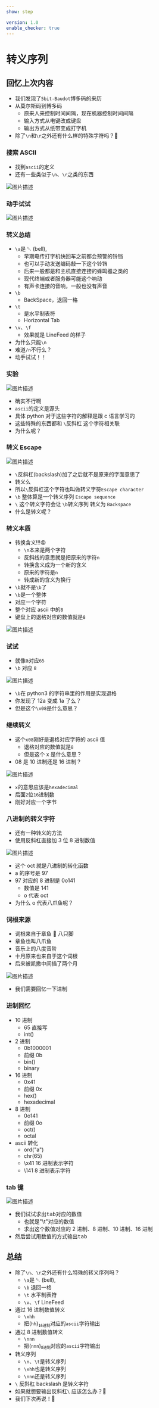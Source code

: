 ```yaml
---
show: step

version: 1.0
enable_checker: true
---
```


# 转义序列

## 回忆上次内容

- 我们发现了`5bit-Baudot`博多码的来历
- 从莫尔斯码到博多码
  - 原来人来控制时间间隔，现在机器控制时间间隔
  - 输入方式从电键改成键盘
  - 输出方式从纸带变成打字机
- 除了`\n`和`\r`之外还有什么样的特殊字符吗？🤔

### 搜索 ASCII

- 找到`ascii`的定义
- 还有一些类似于`\n`、`\r`之类的东西

![图片描述](https://doc.shiyanlou.com/courses/uid1190679-20210224-1614132466771)

### 动手试试

![图片描述](https://doc.shiyanlou.com/courses/uid1190679-20210224-1614132527364)

### 转义总结

- `\a`是 ␇ (bell),
  - 早期电传打字机快回车之前都会预警的铃铛
  - 也可以手动发送编码敲一下这个铃铛
  - 后来一般都是和主机直接连接的蜂鸣器之类的
  - 现代终端或者服务器可能这个响动
  - 有声卡连接的音响，一般也没有声音
- `\b`
  - BackSpace，退回一格
- `\t`
  - 是水平制表符
  - Horizontal Tab
- `\v`、`\f`
  - 效果就是 LineFeed 的样子
- 为什么只能`\n`
- 难道`/n`不行么？
- 动手试试！！

### 实验

![图片描述](https://doc.shiyanlou.com/courses/uid1190679-20210923-1632393662999)

- 确实不行啊
- `ascii`的定义是源头
- 具体 python 对于这些字符的解释是跟 c 语言学习的
- 这些特殊的东西都和 `\`反斜杠 这个字符相关联
- 为什么呢？

### 转义 Escape

![图片描述](https://doc.shiyanlou.com/courses/uid1190679-20210224-1614157679393)

- `\`反斜杠(backslash)加了之后就不是原来的字面意思了
- 转义么
- 所以`\`反斜杠这个字符也叫做转义字符`Escape character`
- `\b` 整体算是一个转义序列 `Escape sequence`
- `\` 这个转义字符会让 `\b`转义序列 转义为 `Backspace`
- 什么是转义呢？

### 转义本质

- 转换含义!!!😡
  - `\n`本来是两个字符
  - 反斜线的意思就是把原来的字符`n`
  - 转换含义成为一个新的含义
  - 原来的字符是`n`
  - 转成新的含义为换行
- `\b`就不是`\b`了
- `\b`是一个整体
- 对应一个字符
- 整个对应 ascii 中的`8`
- 键盘上的<kbd>退格</kbd>对应的数值就是`8`

![图片描述](https://doc.shiyanlou.com/courses/uid1190679-20210226-1614310192087)

### 试试

- 就像<kbd>a</kbd>对应`65`
- `\b` 对应 `8`

![图片描述](https://doc.shiyanlou.com/courses/uid1190679-20210923-1632394056849)

- `\b`在 python3 的字符串里的作用是实现退格
- 你发现了 12a 变成 1a 了么？
- 但是这个`\x08`是什么意思？

### 继续转义

- 这个`x08`刚好是退格对应字符的 ascii 值
  - <kbd>退格</kbd>对应的数值就是`8`
  - 但是这个 x 是什么意思？
- 08 是 10 进制还是 16 进制？

![图片描述](https://doc.shiyanlou.com/courses/uid1190679-20210224-1614158000148)

- `x`的意思应该是`hexadecimal`
- 后面`2`位`16`进制数
- 刚好对应一个字节

### 八进制的转义字符

- 还有一种转义的方法
- 使用反斜杠直接加 3 位 8 进制数值

![图片描述](https://doc.shiyanlou.com/courses/uid1190679-20210224-1614158591068)

- 这个 oct 就是八进制的转化函数
- a 的序号是 97
- 97 对应的 8 进制是 0o141
  - 数值是 141
  - o 代表 oct
- 为什么 o 代表八爪鱼呢？

### 词根来源

- 词根来自于章鱼 🐙 八只脚
- 章鱼也叫八爪鱼
- 音乐上的八度音阶
- 十月原来也来自于这个词根
- 后来被凯撒中间插了两个月

![图片描述](https://doc.shiyanlou.com/courses/uid1190679-20210813-1628839547836)

- 我们需要回忆一下进制

### 进制回忆

- 10 进制
  - 65 直接写
  - int()
- 2 进制
  - 0b1000001
  - 前缀 0b
  - bin()
  - binary
- 16 进制
  - 0x41
  - 前缀 0x
  - hex()
  - hexadecimal
- 8 进制
  - 0o141
  - 前缀 0o
  - oct()
  - octal
- ascii 转化
  - ord("a")
  - chr(65)
  - \x41 16 进制表示字符
  - \141 8 进制表示字符

### tab 键

![图片描述](https://doc.shiyanlou.com/courses/uid1190679-20210226-1614310534033)

- 我们试试求出<kbd>tab</kbd>对应的数值
  - 也就是"\t"对应的数值
  - 求出这个数值对应的 2 进制、8 进制、10 进制、16 进制
- 然后尝试用数值的方式输出<kbd>tab</kbd>

## 总结

- 除了`\n`、`\r`之外还有什么特殊的转义序列吗？
  - `\a`是 ␇ (bell),
  - `\b` 退回一格
  - `\t` 水平制表符
  - `\v`、`\f` LineFeed
- 通过 16 进制数值转义
  - `\xhh`
  - 把(`hh`)<sub>`16进制`</sub>对应的`ascii`字符输出
- 通过 8 进制数值转义
  - `\nnn`
  - 把(`nnn`)<sub>`8进制`</sub>对应的`ascii`字符输出
- 转义序列
  - `\n`、`\t`是转义序列
  - `\xhh`也是转义序列
  - `\nnn`还是转义序列
- `\` 反斜杠 backslash 是转义字符
- 如果就想要输出反斜杠`\` 应该怎么办？🤔
- 我们下次再说！👋
